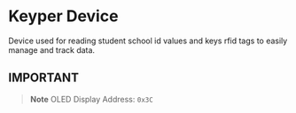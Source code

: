 # Keyper Device

Device used for reading student school id values and keys rfid tags to easily manage and track data.

## IMPORTANT

> **Note**
> OLED Display Address: `0x3C`